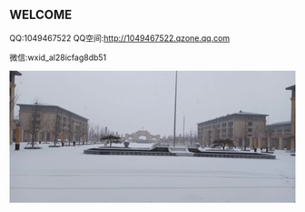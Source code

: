 ## WELCOME


QQ:1049467522
QQ空间:http://1049467522.qzone.qq.com

微信:wxid_al28icfag8db51




<p><img src="https://raw.githubusercontent.com/1049467522/1049467522.github.io/master/11.jpg" alt="1" /></p>
